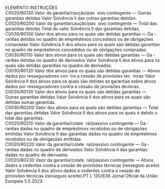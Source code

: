  
ELEMENTO  INSTRUÇÕES  
C0020/R0130  Valor da garantia/caução/pas ­
sivo contingente — Outras 
garantias detidas  Valor Solvência II das outras garantias detidas.  
C0020/R0200  Valor da garantia/caução/pas ­
sivo contingente — Total das 
garantias detidas  Total do valor Solvência II das garantias detidas.  
C0030/R0100  Valor dos ativos para os quais 
são detidas garantias — Ga ­
rantias detidas no quadro de 
empréstimos concedidos ou de 
obrigações compradas  Valor Solvência II dos ativos para os quais são detidas garantias no quadro de 
empréstimos concedidos ou de obrigações compradas.  
C0030/R0110  Valor dos ativos para os quais 
são detidas garantias — Ga ­
rantias detidas no quadro de 
derivados  Valor Solvência II dos ativos para os quais são detidas garantias no quadro de 
derivados.  
C0030/R0120  Valor dos ativos para os quais 
são detidas garantias — Ativos 
dados por resseguradores con ­
tra a cessão de provisões téc ­
nicas  Valor Solvência II dos ativos para os quais são detidas as garantias sobre ativos 
dados por resseguradores contra a cessão de provisões técnicas.  
C0030/R0130  Valor dos ativos para os quais 
são detidas garantias — Outras 
garantias detidas  Valor Solvência II dos ativos para os quais são detidas outras garantias.  
C0030/R0200  Valor dos ativos para os quais 
são detidas garantias — Total 
das garantias detidas  Valor Solvência II dos ativos para os quais é detido o total das garantias.  
C0020/R0210  Valor da garantia/colate ­
ral/passivo contingente — Ga ­
rantias dadas no quadro de 
empréstimos recebidos ou de 
obrigações emitidas  Valor Solvência II das garantias dadas no quadro de empréstimos recebidos ou de 
obrigações emitidas.  
C0020/R0220  Valor da garantia/colate ­
ral/passivo contingente — Ga ­
rantias dadas no quadro de 
derivados  Valor Solvência II das garantias dadas no quadro de derivados.  
C0020/R0230  Valor da garantia/colate ­
ral/passivo contingente — 
Ativos dados a cedentes contra 
a cessão de provisões técnicas 
(resseguro aceite)  Valor Solvência II dos ativos dados a cedentes contra a cessão de provisões 
técnicas (resseguro aceite).PT  L 120/638 Jornal Oficial da União Europeia 5.5.2023
